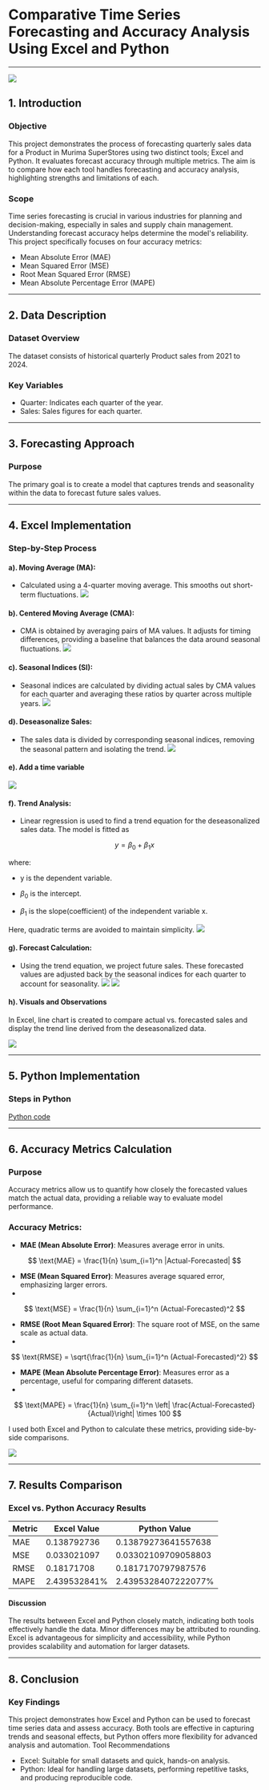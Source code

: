 # Comparative Time Series Forecasting and Accuracy Analysis Using Excel and Python
-------
![](https://github.com/RaphaelItotia/Comparative-Time-Series-Forecasting/blob/main/assets/Product_Head.png)
## 1. Introduction
### Objective

This project demonstrates the process of forecasting quarterly sales data for a Product in Murima SuperStores using two distinct tools; Excel and Python. It evaluates forecast accuracy through multiple metrics. The aim is to compare how each tool handles forecasting and accuracy analysis, highlighting strengths and limitations of each.

### Scope

Time series forecasting is crucial in various industries for planning and decision-making, especially in sales and supply chain management. Understanding forecast accuracy helps determine the model's reliability. This project specifically focuses on four accuracy metrics:
- Mean Absolute Error (MAE)
- Mean Squared Error (MSE)
- Root Mean Squared Error (RMSE)
- Mean Absolute Percentage Error (MAPE)
  
---
## 2. Data Description
### Dataset Overview
The dataset consists of historical quarterly Product sales from 2021 to 2024.
### Key Variables
- Quarter: Indicates each quarter of the year.
- Sales: Sales figures for each quarter.
---
## 3. Forecasting Approach
### Purpose

The primary goal is to create a model that captures trends and seasonality within the data to forecast future sales values. 

---
## 4. Excel Implementation
### Step-by-Step Process
#### a). Moving Average (MA):
- Calculated using a 4-quarter moving average. This smooths out short-term fluctuations.
![](https://github.com/RaphaelItotia/Comparative-Time-Series-Forecasting/blob/main/assets/MA4.PNG)

#### b). Centered Moving Average (CMA):
- CMA is obtained by averaging pairs of MA values. It adjusts for timing differences, providing a baseline that balances the data around seasonal fluctuations.
![](https://github.com/RaphaelItotia/Comparative-Time-Series-Forecasting/blob/main/assets/CMA.PNG)
    
#### c). Seasonal Indices (SI):
- Seasonal indices are calculated by dividing actual sales by CMA values for each quarter and averaging these ratios by quarter across multiple years.
![](https://github.com/RaphaelItotia/Comparative-Time-Series-Forecasting/blob/main/assets/SI.PNG)
    
#### d). Deseasonalize Sales:
- The sales data is divided by corresponding seasonal indices, removing the seasonal pattern and isolating the trend.
![](https://github.com/RaphaelItotia/Comparative-Time-Series-Forecasting/blob/main/assets/Deseasonalize.PNG)

#### e). Add a time variable
![](https://github.com/RaphaelItotia/Comparative-Time-Series-Forecasting/blob/main/assets/Add_time.PNG)

#### f). Trend Analysis:

- Linear regression is used to find a trend equation for the deseasonalized sales data. The model is fitted as
  
$$ y = \beta_0 + \beta_1 x $$

where: 
- y is the dependent variable.
  
- $\beta_0$ is the intercept.
  
- $\beta_1$  is the slope(coefficient) of the independent variable x.
  
Here, quadratic terms are avoided to maintain simplicity.
![](https://github.com/RaphaelItotia/Comparative-Time-Series-Forecasting/blob/main/assets/Trend.PNG)
    
#### g). Forecast Calculation:

- Using the trend equation, we project future sales. These forecasted values are adjusted back by the seasonal indices for each quarter to account for seasonality.
![](https://github.com/RaphaelItotia/Comparative-Time-Series-Forecasting/blob/main/assets/Forecast.PNG)
![](https://github.com/RaphaelItotia/Comparative-Time-Series-Forecasting/blob/main/assets/Prediction.PNG)

#### h). Visuals and Observations

In Excel, line chart is created to compare actual vs. forecasted sales and display the trend line derived from the deseasonalized data.

![](https://github.com/RaphaelItotia/Comparative-Time-Series-Forecasting/blob/main/assets/Visualize.PNG)

---
## 5. Python Implementation
### Steps in Python

[Python code](https://github.com/RaphaelItotia/Comparative-Time-Series-Forecasting/blob/main/assets/Product_sales.ipynb)

---
## 6. Accuracy Metrics Calculation
### Purpose

Accuracy metrics allow us to quantify how closely the forecasted values match the actual data, providing a reliable way to evaluate model performance.

### Accuracy Metrics:
- **MAE (Mean Absolute Error)**: Measures average error in units.
  
$$ \text{MAE} = \frac{1}{n} \sum_{i=1}^n |Actual-Forecasted| $$
- **MSE (Mean Squared Error)**: Measures average squared error, emphasizing larger errors.
- 
$$ \text{MSE} = \frac{1}{n} \sum_{i=1}^n (Actual-Forecasted)^2 $$
- **RMSE (Root Mean Squared Error)**: The square root of MSE, on the same scale as actual data.
- 
$$ \text{RMSE} = \sqrt{\frac{1}{n} \sum_{i=1}^n (Actual-Forecasted)^2} $$
- **MAPE (Mean Absolute Percentage Error)**: Measures error as a percentage, useful for comparing different datasets.
- 
$$ \text{MAPE} = \frac{1}{n} \sum_{i=1}^n \left| \frac{Actual-Forecasted}{Actual}\right| \times 100 $$

I used both Excel and Python to calculate these metrics, providing side-by-side comparisons.

![](assets/Accuracy.PNG)

---
## 7. Results Comparison
### Excel vs. Python Accuracy Results

|Metric	| Excel Value	| Python Value|
|-----|------|------|
|MAE	|0.138792736	|0.13879273641557638|
|MSE	|0.033021097	|0.03302109709058803|
|RMSE	|0.18171708	|0.1817170797987576|
|MAPE	|2.439532841%	|2.4395328407222077%|

#### Discussion

The results between Excel and Python closely match, indicating both tools effectively handle the data. Minor differences may be attributed to rounding. Excel is advantageous for simplicity and accessibility, while Python provides scalability and automation for larger datasets.

---
## 8. Conclusion
### Key Findings
This project demonstrates how Excel and Python can be used to forecast time series data and assess accuracy. Both tools are effective in capturing trends and seasonal effects, but Python offers more flexibility for advanced analysis and automation.
Tool Recommendations
- Excel: Suitable for small datasets and quick, hands-on analysis.
- Python: Ideal for handling large datasets, performing repetitive tasks, and producing reproducible code.

